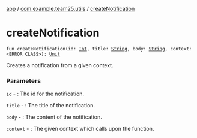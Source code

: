 [app](../index.md) / [com.example.team25.utils](index.md) / [createNotification](./create-notification.md)

# createNotification

`fun createNotification(id: `[`Int`](https://kotlinlang.org/api/latest/jvm/stdlib/kotlin/-int/index.html)`, title: `[`String`](https://kotlinlang.org/api/latest/jvm/stdlib/kotlin/-string/index.html)`, body: `[`String`](https://kotlinlang.org/api/latest/jvm/stdlib/kotlin/-string/index.html)`, context: <ERROR CLASS>): `[`Unit`](https://kotlinlang.org/api/latest/jvm/stdlib/kotlin/-unit/index.html)

Creates a notification from a given context.

### Parameters

`id` - : The id for the notification.

`title` - : The title of the notification.

`body` - : The content of the notification.

`context` - : The given context which calls upon the function.